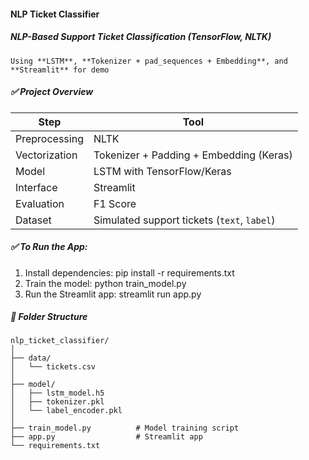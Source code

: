 #### NLP Ticket Classifier

#####  NLP-Based Support Ticket Classification (TensorFlow, NLTK)
    Using **LSTM**, **Tokenizer + pad_sequences + Embedding**, and **Streamlit** for demo

##### ✅ Project Overview
| Step          | Tool                                        |
| ------------- | ------------------------------------------- |
| Preprocessing | NLTK                                        |
| Vectorization | Tokenizer + Padding + Embedding (Keras)     |
| Model         | LSTM with TensorFlow/Keras                  |
| Interface     | Streamlit                                   |
| Evaluation    | F1 Score                                    |
| Dataset       | Simulated support tickets (`text`, `label`) |

##### ✅ To Run the App:
1. Install dependencies:
    pip install -r requirements.txt
2. Train the model:
    python train_model.py
3. Run the Streamlit app:
    streamlit run app.py

##### 🧠 Folder Structure
```
nlp_ticket_classifier/
│
├── data/
│   └── tickets.csv
│
├── model/
│   ├── lstm_model.h5
│   ├── tokenizer.pkl
│   └── label_encoder.pkl
│
├── train_model.py          # Model training script
├── app.py                  # Streamlit app
└── requirements.txt
```